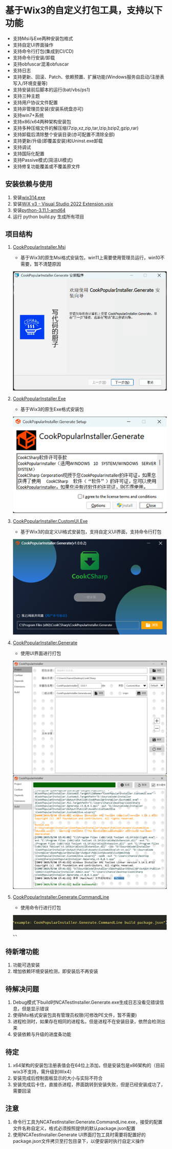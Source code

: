 # 基于Wix3的自定义打包工具，支持以下功能

- 支持Msi与Exe两种安装包格式
- 支持自定UI界面操作
- 支持命令行打包(集成到CI/CD)
- 支持命令行安装/卸载
- 支持obfuscar混淆obfuscar
- 支持日志
- 支持更新、回滚、Patch、依赖预置、扩展功能(Windows服务自启动/注册表写入/环境变量等)
- 支持安装前后脚本的运行(bat/vbs/ps1)
- 支持三种主题
- 支持用户协议文件配置
- 支持非管理员安装(安装系统盘亦可)
- 支持win7+系统
- 支持x86/x64两种架构安装包
- 支持多种压缩文件的解压缩(7zip,xz,zip,tar,lzip,bzip2,gzip,rar)
- 支持卸载后清除整个安装目录(亦可配置不清除全部)
- 支持更新/升级(即覆盖安装)和Uninst.exe卸载
- 支持调试
- 支持国际化配置
- 支持Passive模式(简洁UI模式)
- 支持修复功能覆盖或不覆盖原文件

## 安装依赖与使用

1. 安装[wix314.exe](Assets/Depends/wix314.exe)
2. 安装[WiX v3 - Visual Studio 2022 Extension.vsix](Assets/Depends/WiX%20v3%20-%20Visual%20Studio%202022%20Extension.vsix)
3. 安装[python-3.11.1-amd64](Assets/Depends/python-3.11.1-amd64.exe)
4. 运行 python build.py 生成所有项目

## 项目结构

1. [CookPopularInstaller.Msi](CookPopularInstaller.Msi)

    - 基于Wix3的原生Msi格式安装包，win11上需要使用管理员运行，win10不需要，暂不清楚原因

    ![OriginalMsiUI](Effect/original_msi_ui.png)

2. [CookPopularInstaller.Exe](CookPopularInstaller.Exe)

    - 基于Wix3的原生Exe格式安装包

    ![OriginalExeUI](Effect/original_exe_ui.png)

3. [CookPopularInstaller.CustomUI.Exe](CookPopularInstaller.CustomUI.Exe)

    - 基于Wix3的自定义UI格式安装包，支持自定义UI界面，支持命令行打包

   ![CustomUIExe](Effect/custom_exe_ui.png)

4. [CookPopularInstaller.Generate](CookPopularInstaller.Generate)

    - 使用UI界面进行打包

    ![generate_1](Effect/generate_1.jpg)
    ![generate_2](Effect/generate_2.jpg)

5. [CookPopularInstaller.Generate.CommandLine](CookPopularInstaller.Generate.CommandLine)

    - 使用命令行进行打包

    ![CommandLine](Effect/commandline.jpg)
、、

## 待新增功能

1. 功能可选安装
2. 增加依赖环境安装检测，即安装后不再安装

## 待解决问题

1. Debug模式下build时NCATestInstaller.Generate.exe生成日志没看见错误信息，但是显示错误
2. 使得Msi格式安装包具有管理员权限(可修改PE文件，暂不需要)
3. 进程检测时，如果存在相同的进程名，但是进程不在安装目录，依然会检测出来
4. 安装依赖与升级的进度条功能

## 待定

1. x64架构的安装包注册表值会在64位上添加，但是安装包是x86架构的（目前wix3不支持，需升级到Wix4）
2. 安装完成后控制面板显示的大小与实际不符合
3. 安装完成后卡住，直接杀进程，界面跳转到安装失败，但是已经安装成功了，需要回滚

## 注意

1. 命令行工具为NCATestInstaller.Generate.CommandLine.exe，接受的配置文件名称自定义，格式必须按照提供的默认package.json配置
2. 使用NCATestInstaller.Generate UI界面打包工具时需要将配置好的package.json文件拷贝至打包目录下，以便安装时执行自定义操作
